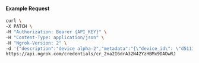 <!-- Code generated for API Clients. DO NOT EDIT. -->

#### Example Request

```bash
curl \
-X PATCH \
-H "Authorization: Bearer {API_KEY}" \
-H "Content-Type: application/json" \
-H "Ngrok-Version: 2" \
-d '{"description":"device alpha-2","metadata":"{\"device_id\": \"d5111ba7-0cc5-4ba3-8398-e6c79e4e89c2\"}"}' \
https://api.ngrok.com/credentials/cr_2na2I6drA32N42YzHBMx9DADwRJ
```
